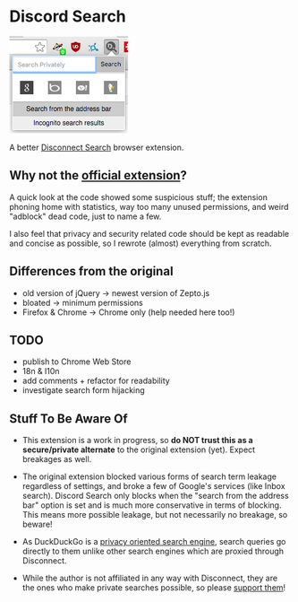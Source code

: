 # Discord Search

![Screenshot](screenshot.png)

A better [Disconnect Search](https://www.disconnect.me/search) browser extension.

## Why not the [official extension](https://github.com/disconnectme/search)?

A quick look at the code showed some suspicious stuff;
the extension phoning home with statistics, way too many unused permissions,
and weird "adblock" dead code, just to name a few.

I also feel that privacy and security related code should be kept as readable
and concise as possible, so I rewrote (almost) everything from scratch.

## Differences from the original

- old version of jQuery -> newest version of Zepto.js
- bloated -> minimum permissions
- Firefox & Chrome -> Chrome only (help needed here too!)

## TODO

- publish to Chrome Web Store
- 18n & l10n
- add comments + refactor for readability
- investigate search form hijacking

## Stuff To Be Aware Of

- This extension is a work in progress, so **do NOT trust this as a secure/private
alternate** to the original extension (yet). Expect breakages as well.

- The original extension blocked various forms of search term leakage regardless
of settings, and broke a few of Google's services (like Inbox search). Discord
Search only blocks when the "search from the address bar" option is set and is
much more conservative in terms of blocking. This means more possible leakage,
but not necessarily no breakage, so beware!

- As DuckDuckGo is a [privacy oriented search engine](https://duckduckgo.com/privacy), search queries
go directly to them unlike other search engines which are proxied through Disconnect.

- While the author is not affiliated in any way with Disconnect, they are the ones
who make private searches possible, so please
[support them](https://disconnect.me/disconnect/welcome/premium/search)!
